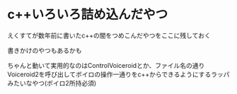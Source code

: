 # c++いろいろ詰め込んだやつ
えくすてが数年前に書いたc++の闇をつめこんだやつをここに残しておく

書きかけのやつもあるかも

ちゃんと動いて実用的なのはControlVoiceroidとか、ファイル名の通りVoiceroid2を呼び出してボイロの操作一通りをc++からできるようにするラッパみたいなやつ(ボイロ2所持必須)
